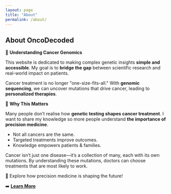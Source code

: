 ```yaml
---
layout: page
title: "About"
permalink: /about/
---
```


## About OncoDecoded  

🔬 **Understanding Cancer Genomics**  

This website is dedicated to making complex genetic insights **simple and accessible**. My goal is to **bridge the gap** between scientific research and real-world impact on patients.  

Cancer treatment is no longer "one-size-fits-all." With **genomic sequencing**, we can uncover mutations that drive cancer, leading to **personalized therapies**.


📌 **Why This Matters**

Many people don’t realise how **genetic testing shapes cancer treatment**. I want to share my knowledge so more people understand **the importance of precision medicine**.  

- Not all cancers are the same.
- Targeted treatments improve outcomes.
- Knowledge empowers patients & families.

Cancer isn’t just one disease—it’s a collection of many, each with its own mutations. By understanding these mutations, doctors can choose treatments that are most likely to work.  

🚀 Explore how precision medicine is shaping the future! 


➡️ **[Learn More](https://alaiatai.github.io/oncodecoded/)**  
